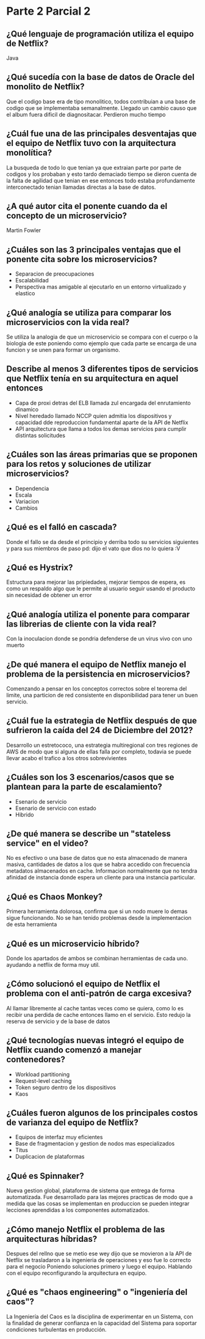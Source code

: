# Parte 2 Parcial 2

## ¿Qué lenguaje de programación utiliza el equipo de Netflix?
Java

## ¿Qué sucedía con la base de datos de Oracle del monolito de Netflix?
Que el codigo base era de tipo monolitico, todos contribuian a una base de codigo que se implementaba semanalmente. Llegado un cambio causo que el album fuera dificil de diagnositacar.
Perdieron mucho tiempo

## ¿Cuál fue una de las principales desventajas que el equipo de Netflix tuvo con la arquitectura monolítica?
La busqueda de todo lo que tenian ya que extraian parte por parte de codigos y los probaban y esto tardo demaciado tiempo se dieron cuenta de la falta de agilidad que tenian en ese entonces todo estaba profundamente interconectado tenian llamadas directas a la base de datos.

## ¿A qué autor cita el ponente cuando da el concepto de un microservicio?
Martin Fowler

## ¿Cuáles son las 3 principales ventajas que el ponente cita sobre los microservicios?
* Separacion de preocupaciones
* Escalabilidad
* Perspectiva mas amigable al ejecutarlo en un entorno virtualizado y elastico

## ¿Qué analogía se utiliza para comparar los microservicios con la vida real?
Se utiliza la analogia de que un microservicio se compara con el cuerpo o la biologia de este poniendo como ejemplo que cada parte se encarga de una funcion y se unen para formar un organismo.

## Describe al menos 3 diferentes tipos de servicios que Netflix tenía en su arquitectura en aquel entonces
* Capa de proxi detras del ELB llamada zul encargada del enrutamiento dinamico
* Nivel heredado llamado NCCP quien admitia los dispositivos y capacidad dde reproduccion fundamental aparte de la API de Netflix
* API arquitectura que llama a todos los demas servicios para cumplir distintas solicitudes
## ¿Cuáles son las áreas primarias que se proponen para los retos y soluciones de utilizar microservicios?
* Dependencia
* Escala
* Variacion
* Cambios

## ¿Qué es el falló en cascada?
Donde el fallo se da desde el principio y derriba todo su servicios siguientes y para sus miembros de paso
pd: dijo el vato que dios no lo quiera :V

## ¿Qué es Hystrix?
Estructura para mejorar las pripiedades, mejorar tiempos de espera, es como un respaldo algo que le permite al usuario seguir usando el producto sin necesidad de obtener un error

## ¿Qué analogía utiliza el ponente para comparar las librerias de cliente con la vida real?
Con la inoculacion donde se pondria defenderse de un virus vivo con uno muerto

## ¿De qué manera el equipo de Netflix manejo el problema de la persistencia en microservicios?
Comenzando a pensar en los conceptos correctos sobre el teorema del limite, una particion de red consistente en disponibilidad para tener un buen servicio.

## ¿Cuál fue la estrategia de Netflix después de que sufrieron la caída del 24 de Diciembre del 2012?
Desarrollo un estretococo, una estrategia multiregional con tres regiones de AWS de modo que si alguna de ellas falla por completo, todavia se puede llevar acabo el trafico a los otros sobrevivientes

## ¿Cuáles son los 3 escenarios/casos que se plantean para la parte de escalamiento?
* Esenario de servicio
* Esenario de servicio con estado
* Hibrido
## ¿De qué manera se describe un "stateless service" en el video?
No es efectivo o una base de datos que no esta almacenado de manera masiva, cantidades de datos a los que se habra accedido con frecuencia metadatos almacenados en cache.
Informacion normalmente que no tendra afinidad de instancia donde espera un cliente para una instancia particular.
## ¿Qué es Chaos Monkey?
Primera herramienta dolorosa, confirma que si un nodo muere lo demas sigue funcionando.
No se han tenido problemas desde la implementacion de esta herramienta

## ¿Qué es un microservicio híbrido?
Donde los apartados de ambos se combinan herramientas de cada uno.
ayudando a netflix de forma muy util.

## ¿Cómo solucionó el equipo de Netflix el problema con el anti-patrón de carga excesiva?
Al llamar libremente al cache tantas veces como se quiera,
como lo es recibir una perdida de cache entonces llamo en el servicio.
Esto redujo la reserva de servicio y de la base de datos

## ¿Qué tecnologías nuevas integró el equipo de Netflix cuando comenzó a manejar contenedores?
* Workload partitioning
* Request-level caching
* Token seguro dentro de los dispositivos
* Kaos

## ¿Cuáles fueron algunos de los principales costos de varianza del equipo de Netflix?
* Equipos de interfaz muy eficientes
* Base de fragmentacion y gestion de nodos mas especializados
* Titus
* Duplicacion de plataformas

## ¿Qué es Spinnaker?
Nueva gestion global, plataforma de sistema que entrega de forma automatizada. Fue desarrollado para las mejores practicas de modo que a medida que las cosas se implementan en produccion se pueden integrar lecciones aprendidas a los componentes automatizados.

## ¿Cómo manejo Netflix el problema de las arquitecturas híbridas?
Despues del rellno que se metio ese wey dijo que se movieron a la API de Netflix se trasladaron a la ingenieria de operaciones y eso fue lo correcto para el negocio
Poniendo soluciones primero y luego el equipo.
Hablando con el equipo reconfigurando la arquitectura en equipo.

## ¿Qué es "chaos engineering" o "ingeniería del caos"?
La Ingeniería del Caos es la disciplina de experimentar en un Sistema, con la finalidad de generar confianza en la capacidad del Sistema para soportar condiciones turbulentas en producción.
